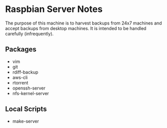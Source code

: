 # Raspbian Server Notes

The purpose of this machine is to harvest backups from 24x7 machines and accept backups from desktop machines. It is intended to be handled carefully (infrequently).

## Packages

- vim
- git
- rdiff-backup
- aws-cli
- rtorrent
- openssh-server
- nfs-kernel-server

## Local Scripts

- make-server
